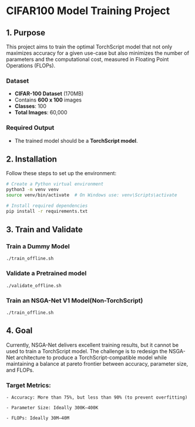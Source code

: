 # CIFAR100 Model Training Project

## 1. Purpose

This project aims to train the optimal TorchScript model that not only maximizes accuracy for a given use-case but also minimizes the number of parameters and the computational cost, measured in Floating Point Operations (FLOPs).

### Dataset

- **CIFAR-100 Dataset** (170MB)
- Contains **600 x 100** images
- **Classes**: 100
- **Total Images**: 60,000

### Required Output

- The trained model should be a **TorchScript model**.

## 2. Installation

Follow these steps to set up the environment:

```sh
# Create a Python virtual environment
python3 -m venv venv
source venv/bin/activate  # On Windows use: venv\Scripts\activate

# Install required dependencies
pip install -r requirements.txt

```

## 3. Train and Validate

### Train a Dummy Model

```
./train_offline.sh
```
### Validate a Pretrained model

```
./validate_offline.sh
```
### Train an NSGA-Net V1 Model(Non-TorchScript)

```
./train_offline.sh
```


## 4. Goal

 Currently, NSGA-Net delivers excellent training results, but it cannot be used to train a TorchScript model. The challenge is to redesign the NSGA-Net architecture to produce a TorchScript-compatible model while maintaining a balance at pareto frontier between accuracy, parameter size, and FLOPs.

### Target Metrics:
````
- Accuracy: More than 75%, but less than 90% (to prevent overfitting)

- Parameter Size: Ideally 300K–400K

- FLOPs: Ideally 30M–40M
````